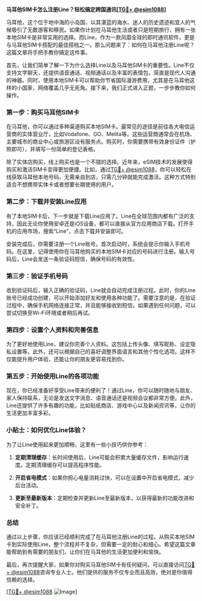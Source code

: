 **马耳他SIM卡怎么注册Line？轻松搞定跨国通讯[[TG💪+ @esim1088](https://t.me/s/esim1088)]**

马耳他，这个位于地中海的小岛国，以其湛蓝的海水、迷人的历史遗迹和宜人的气候吸引了无数游客和移民。如果你计划在马耳他生活或者只是短期旅行，拥有一张本地SIM卡是非常实用的选择。而Line，作为一款风靡全球的即时通讯软件，更是与马耳他SIM卡搭配的最佳搭档之一。那么问题来了：如何在马耳他注册Line呢？这篇文章将手把手教你搞定这件事。

首先，让我们简单了解一下为什么选择Line以及马耳他SIM卡的重要性。Line不仅支持文字聊天，还提供语音通话、视频通话以及丰富的表情包，简直是现代人沟通的神器。同时，使用本地SIM卡可以帮助你节省国际漫游费用，尤其是在马耳他这样的小国家，网络覆盖几乎无死角。接下来，我们正式进入正题，一步步教你如何操作。

### 第一步：购买马耳他SIM卡

在马耳他，你可以通过多种渠道购买本地SIM卡。最常见的途径是前往各大电信运营商的实体营业厅，比如Vodafone、GO、Melita等。这些运营商通常会在机场、主要城市的商业中心或旅游区设有服务点。购买时，你需要携带有效身份证件（护照即可），并填写一份简单的登记表格。

除了实体店购买，线上购买也是一个不错的选择。近年来，eSIM技术的发展使得购买和激活SIM卡变得更加便捷。比如，通过[TG💪+ @esim1088](https://t.me/s/esim1088)，你可以轻松在线获取马耳他本地号码，无需亲自到店，只需几分钟就能完成激活。这种方式特别适合不想携带实体卡或者想要长期使用的用户。

### 第二步：下载并安装Line应用

有了本地SIM卡后，下一步就是下载Line应用了。Line在全球范围内都有广泛的支持，因此无论你使用安卓还是iOS设备，都可以直接从官方应用商店下载。打开手机的应用市场，搜索“Line”，点击下载并安装即可。

安装完成后，你需要注册一个Line账号。首次启动时，系统会提示你输入手机号码。在这里，记得使用你在马耳他购买的本地SIM卡对应的号码进行注册。输入号码后，Line会发送一条验证码短信，确保号码的有效性。

### 第三步：验证手机号码

收到验证码后，输入正确的验证码，Line就会自动完成注册过程。此时，你的Line账号已经成功创建，可以开始添加好友和使用各种功能了。需要注意的是，在验证过程中，确保手机网络连接正常，并且能够接收到短信。如果遇到任何问题，可以尝试切换至Wi-Fi环境或者稍后再试。

### 第四步：设置个人资料和完善信息

为了更好地使用Line，建议你完善个人资料。这包括上传头像、填写昵称、设定隐私设置等。此外，还可以根据自己的喜好调整界面语言和其他个性化选项。这样不仅能提升用户体验，还能让你的朋友更容易找到你。

### 第五步：开始使用Line的各项功能

现在，你已经准备好享受Line带来的便利了！通过Line，你可以随时随地与朋友、家人保持联系，无论是发送文字消息、语音通话还是视频会议都非常方便。此外，Line还提供了许多有趣的功能，比如贴纸商店、游戏中心以及新闻资讯等，让你的生活更加丰富多彩。

### 小贴士：如何优化Line体验？

为了让Line使用起来更加顺畅，这里有一些小技巧供你参考：

1. **定期清理缓存**：长时间使用后，Line可能会积累大量缓存文件，影响运行速度。定期清理缓存可以提高程序性能。
   
2. **开启省电模式**：如果你担心电量消耗过快，可以在设置中开启省电模式，减少后台活动。
   
3. **更新至最新版本**：定期检查并更新Line至最新版本，以获得最新的功能改进和安全补丁。

### 总结

通过以上步骤，你应该已经顺利完成了在马耳他注册Line的过程。从购买本地SIM卡到实际使用Line，整个流程并不复杂，但需要一定的耐心和细心。希望这篇文章能帮助到有需要的朋友们，让你们在马耳他的生活更加便利和愉快。

最后，再次提醒大家，如果你对购买马耳他SIM卡有任何疑问，可以直接访问[TG💪+ @esim1088](https://t.me/s/esim1088)咨询专业人士。他们提供的服务不仅专业而且高效，绝对是你值得信赖的选择。

[[TG💪+ @esim1088](https://t.me/s/esim1088) ![Image](https://i.postimg.cc/4NQfJmqS/Snipaste-2025-05-13-00-14-12.png)]